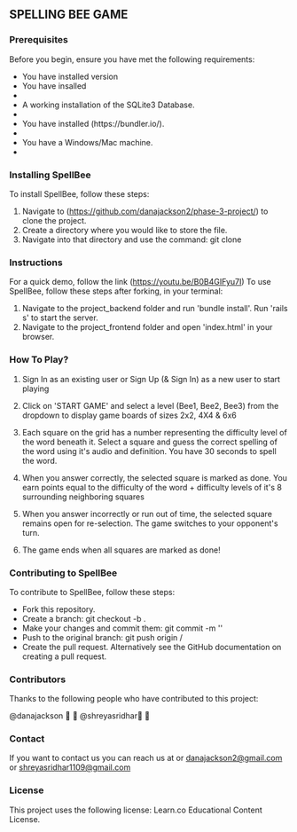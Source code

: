 <h2>SPELLING BEE GAME</h2>

<h3>Prerequisites</h3>

Before you begin, ensure you have met the following requirements:
<ul>
  <li>You have installed version <Ruby/2.6.1> </li>
<li>You have insalled <Rails 6.0.3.4> <li>
<li>A working installation of the SQLite3 Database. <li>
<li>You have installed (https://bundler.io/). <li>
<li>You have a Windows/Mac machine.<li>
  </ul>

<h3>Installing SpellBee</h3>

To install SpellBee, follow these steps:

1. Navigate to (https://github.com/danajackson2/phase-3-project/) to clone the project.
2. Create a directory where you would like to store the file.
3. Navigate into that directory and use the command: git clone <project-SSH>

<h3>Instructions</h3>

For a quick demo, follow the link (https://youtu.be/B0B4GIFyu7I) To use SpellBee, follow these steps after forking, in your terminal:

1. Navigate to the project_backend folder and run 'bundle install'. Run 'rails s' to start the server.
2. Navigate to the project_frontend folder and open 'index.html' in your browser.


<h3>How To Play?</h3>

1. Sign In as an existing user or Sign Up (& Sign In) as a new user to start playing

2. Click on 'START GAME' and select a level (Bee1, Bee2, Bee3) from the dropdown to display game boards of sizes 2x2, 4X4 & 6x6

3. Each square on the grid has a number representing the difficulty level of the word beneath it. Select a square and guess the correct spelling of the word using it's audio and definition. You have 30 seconds to spell the word.

4. When you answer correctly, the selected square is marked as done. You earn points equal to the difficulty of the word + difficulty levels of it's 8 surrounding neighboring squares

5. When you answer incorrectly or run out of time, the selected square remains open for re-selection. The game switches to your opponent's turn.

6. The game ends when all squares are marked as done!

<h3>Contributing to SpellBee</h3>

To contribute to SpellBee, follow these steps:

<ul>
<li>Fork this repository.</li>
<li>Create a branch: git checkout -b <branch_name>.</li>
<li>Make your changes and commit them: git commit -m '<commit_message>'</li>
<li>Push to the original branch: git push origin <project_name>/<location></li>
<li>Create the pull request. Alternatively see the GitHub documentation on creating a pull request.</li>
</ul>

<h3>Contributors</h3>

Thanks to the following people who have contributed to this project:

@danajackson 📖 🐛
@shreyasridhar📖 🐛

<h3>Contact</h3>

If you want to contact us you can reach us at or danajackson2@gmail.com or shreyasridhar1109@gmail.com

<h3>License</h3>

This project uses the following license: Learn.co Educational Content License.

